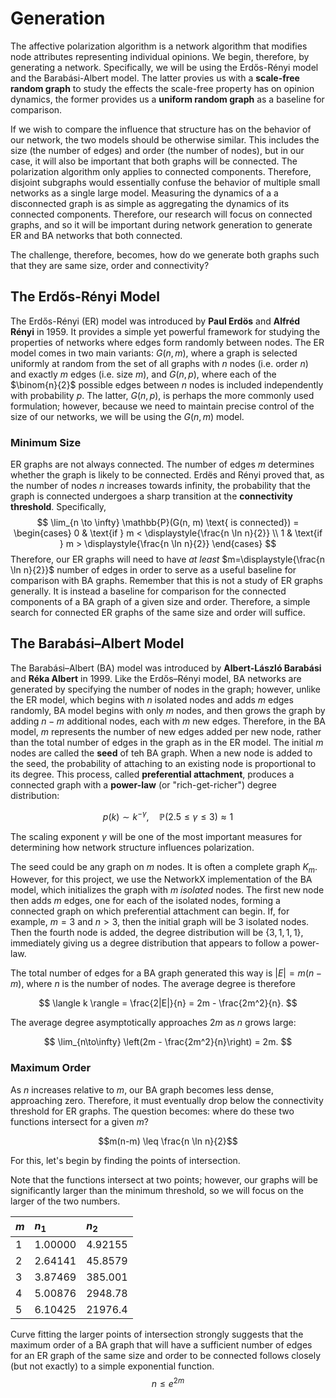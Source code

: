 # Generation

The affective polarization algorithm is a network algorithm that modifies node attributes representing individual opinions. We begin, therefore, by generating a network. Specifically, we will be using the Erdős-Rényi model and the Barabási-Albert model. The latter provies us with a **scale-free random graph** to study the effects the scale-free property has on opinion dynamics, the former provides us a **uniform random graph** as a baseline for comparison.

If we wish to compare the influence that structure has on the behavior of our network, the two models should be otherwise similar. This includes the size (the number of edges) and order (the number of nodes), but in our case, it will also be important that both graphs will be connected. The polarization algorithm only applies to connected components. Therefore, disjoint subgraphs would essentially confuse the behavior of multiple small networks as a single large model. Measuring the dynamics of a a disconnected graph is as simple as aggregating the dynamics of its connected components. Therefore, our research will focus on connected graphs, and so it will be important during network generation to generate ER and BA networks that both connected.

The challenge, therefore, becomes, how do we generate both graphs such that they are same size, order and connectivity?

## The Erdős-Rényi Model

The Erdős-Rényi (ER) model was introduced by **Paul Erdös** and **Alfréd Rényi** in 1959. It provides a simple yet powerful framework for studying the properties of networks where edges form randomly between nodes. The ER model comes in two main variants: $G(n, m)$, where a graph is selected uniformly at random from the set of all graphs with $n$ nodes (i.e. order $n$) and exactly $m$ edges (i.e. size $m$), and $G(n, p)$, where each of the $\binom{n}{2}$ possible edges between $n$ nodes is included independently with probability $p$. The latter, $G(n, p)$, is perhaps the more commonly used formulation; however, because we need to maintain precise control of the size of our networks, we will be using the $G(n, m)$ model.

### Minimum Size

ER graphs are not always connected. The number of edges $m$ determines whether the graph is likely to be connected. Erdës and Rényi proved that, as the number of nodes $n$ increases towards infinity, the probability that the graph is connected undergoes a sharp transition at the **connectivity threshold**. Specifically,
$$
\lim_{n \to \infty} \mathbb{P}(G(n, m) \text{ is connected}) =
\begin{cases}
0 & \text{if } m < \displaystyle{\frac{n \ln n}{2}} \\
1 & \text{if } m > \displaystyle{\frac{n \ln n}{2}}
\end{cases}
$$
Therefore, our ER graphs will need to have *at least* $m=\displaystyle{\frac{n \ln n}{2}}$ number of edges in order to serve as a useful baseline for comparison with BA graphs. Remember that this is not a study of ER graphs generally. It is instead a baseline for comparison for the connected components of a BA graph of a given size and order. Therefore, a simple search for connected ER graphs of the same size and order will suffice. 

## The Barabási–Albert Model

The Barabási–Albert (BA) model was introduced by **Albert-László Barabási** and **Réka Albert** in 1999. Like the Erdős–Rényi model, BA networks are generated by specifying the number of nodes in the graph; however, unlike the ER model, which begins with $n$ isolated nodes and adds $m$ edges randomly, BA model begins with only $m$ nodes, and then grows the graph by adding $n-m$ additional nodes, each with $m$ new edges. Therefore, in the BA model, $m$ represents the number of new edges added per new node, rather than the total number of edges in the graph as in the ER model. The initial $m$ nodes are called the **seed** of teh BA graph. When a new node is added to the seed, the probability of attaching to an existing node is proportional to its degree. This process, called **preferential attachment**, produces a connected graph with a **power-law** (or "rich-get-richer") degree distribution:

$$p(k) \sim k^{-\gamma},\quad\mathbb{P}(2.5 \leq \gamma \leq 3) \approx 1$$

The scaling exponent $\gamma$ will be one of the most important measures for determining how network structure influences polarization.

The seed could be any graph on $m$ nodes. It is often a complete graph $K_m$. However, for this project, we use the NetworkX implementation of the BA model, which initializes the graph with $m$ *isolated* nodes. The first new node then adds $m$ edges, one for each of the isolated nodes, forming a connected graph on which preferential attachment can begin. If, for example, $m=3$ and $n>3$, then the initial graph will be 3 isolated nodes. Then the fourth node is added, the degree distribution will be $\{3, 1, 1, 1\}$, immediately giving us a degree distribution that appears to follow a power-law.

The total number of edges for a BA graph generated this way is $|E| = m(n-m)$, where $n$ is the number of nodes. The average degree is therefore

$$
\langle k \rangle = \frac{2|E|}{n} = 2m - \frac{2m^2}{n}.
$$

The average degree asymptotically approaches $2m$ as $n$ grows large:

$$
\lim_{n\to\infty} \left(2m - \frac{2m^2}{n}\right) = 2m.
$$

### Maximum Order

As $n$ increases relative to $m$, our BA graph becomes less dense, approaching zero. Therefore, it must eventually drop below the connectivity threshold for ER graphs. The question becomes: where do these two functions intersect for a given $m$?

$$m(n-m) \leq \frac{n \ln n}{2}$$

For this, let's begin by finding the points of intersection.

Note that the functions intersect at two points; however, our graphs will be significantly larger than the minimum threshold, so we will focus on the larger of the two numbers.

| $m$ | $n_1$ | $n_2$ |
|:---|:-----|:-----|
| 1 | 1.00000 | 4.92155 |
| 2 | 2.64141 | 45.8579 |
| 3 | 3.87469 | 385.001 |
| 4 | 5.00876 | 2948.78 |
| 5 | 6.10425 | 21976.4 |

Curve fitting the larger points of intersection strongly suggests that the maximum order of a BA graph that will have a sufficient number of edges for an ER graph of the same size and order to be connected follows closely (but not exactly) to a simple exponential function.
$$n\leq e^{2m}$$